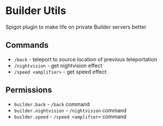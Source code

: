 # Builder Utils

Spigot plugin to make life on private Builder servers better

## Commands

* `/back` - teleport to source location of previous teleportation
* `/nightvision` - get nightvision effect
* `/speed <amplifier>` - get speed effect

## Permissions

* `builder.back` - `/back` command
* `builder.nightvision` - `/nightvision` command
* `builder.speed` - `/speed <amplifier>` command